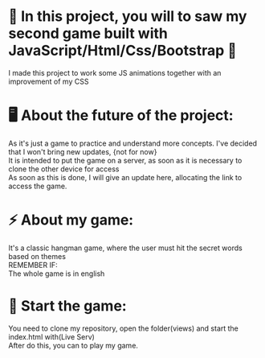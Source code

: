 # 🤞 In this project, you will to saw my second game built with JavaScript/Html/Css/Bootstrap 🤞
 I made this project to work some JS animations together with an improvement of my CSS
 <br>

# 🖥️ About the future of the project:
 As it's just a game to practice and understand more concepts. I've decided that I won't bring new updates, {not for now}
 <br>
 It is intended to put the game on a server, as soon as it is necessary to clone the other device for access
 <br>
 As soon as this is done, I will give an update here, allocating the link to access the game.

# ⚡ About my game:
 It's a classic hangman game, where the user must hit the secret words based on themes
 <br>
 REMEMBER IF:
 <br>
 The whole game is in english

# 💬 Start the game:
 You need to clone my repository, open the folder(views) and start the index.html with(Live Serv) 
 <br>
 After do this, you can to play my game.